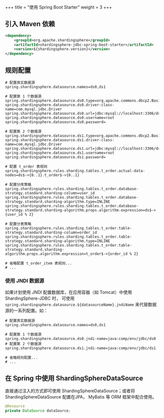 +++
title = "使用 Spring Boot Starter"
weight = 3
+++

## 引入 Maven 依赖

```xml
<dependency>
    <groupId>org.apache.shardingsphere</groupId>
    <artifactId>shardingsphere-jdbc-spring-boot-starter</artifactId>
    <version>${shardingsphere.version}</version>
</dependency>
```

## 规则配置

```properties
# 配置真实数据源
spring.shardingsphere.datasource.names=ds0,ds1

# 配置第 1 个数据源
spring.shardingsphere.datasource.ds0.type=org.apache.commons.dbcp2.BasicDataSource
spring.shardingsphere.datasource.ds0.driver-class-name=com.mysql.jdbc.Driver
spring.shardingsphere.datasource.ds0.url=jdbc:mysql://localhost:3306/ds0
spring.shardingsphere.datasource.ds0.username=root
spring.shardingsphere.datasource.ds0.password=

# 配置第 2 个数据源
spring.shardingsphere.datasource.ds1.type=org.apache.commons.dbcp2.BasicDataSource
spring.shardingsphere.datasource.ds1.driver-class-name=com.mysql.jdbc.Driver
spring.shardingsphere.datasource.ds1.url=jdbc:mysql://localhost:3306/ds1
spring.shardingsphere.datasource.ds1.username=root
spring.shardingsphere.datasource.ds1.password=

# 配置 t_order 表规则
spring.shardingsphere.rules.sharding.tables.t_order.actual-data-nodes=ds$->{0..1}.t_order$->{0..1}

# 配置分库策略
spring.shardingsphere.rules.sharding.tables.t_order.database-strategy.standard.sharding-column=user_id
spring.shardingsphere.rules.sharding.tables.t_order.database-strategy.standard.sharding-algorithm.type=INLINE
spring.shardingsphere.rules.sharding.tables.t_order.database-strategy.standard.sharding-algorithm.props.algorithm.expression=ds$->{user_id % 2}

# 配置分表策略
spring.shardingsphere.rules.sharding.tables.t_order.table-strategy.standard.sharding-column=order_id
spring.shardingsphere.rules.sharding.tables.t_order.table-strategy.standard.sharding-algorithm.type=INLINE
spring.shardingsphere.rules.sharding.tables.t_order.table-strategy.standard.sharding-algorithm.props.algorithm.expression=t_order$->{order_id % 2}

# 省略配置 t_order_item 表规则...
# ...

```

### 使用 JNDI 数据源

如果计划使用 JNDI 配置数据库，在应用容器（如 Tomcat）中使用 ShardingSphere-JDBC 时，
可使用 `spring.shardingsphere.datasource.${datasourceName}.jndiName` 来代替数据源的一系列配置。如：

```properties
# 配置真实数据源
spring.shardingsphere.datasource.names=ds0,ds1

# 配置第 1 个数据源
spring.shardingsphere.datasource.ds0.jndi-name=java:comp/env/jdbc/ds0
# 配置第 2 个数据源
spring.shardingsphere.datasource.ds1.jndi-name=java:comp/env/jdbc/ds1

# 省略规则配置...
# ...
```

## 在 Spring 中使用 ShardingSphereDataSource

直接通过注入的方式即可使用 ShardingSphereDataSource；或者将 ShardingSphereDataSource 配置在JPA， MyBatis 等 ORM 框架中配合使用。

```java
@Resource
private DataSource dataSource;
```
